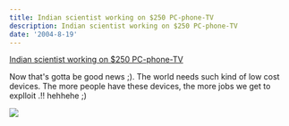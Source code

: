 ```yaml
---
title: Indian scientist working on $250 PC-phone-TV
description: Indian scientist working on $250 PC-phone-TV
date: '2004-8-19'
---
```


[Indian scientist working on $250 PC-phone-TV][0]

Now that's gotta be good news ;). The world needs such kind of low cost devices. The more people have these devices, the more jobs we get to explloit .!! hehhehe ;)

![](/images/7854873-109288816784167708?l=shvelmur.blogspot.com)


[0]: http%3A%2F%2Fin.rediff.com%2Fmoney%2F2004%2Faug%2F17nri.htm